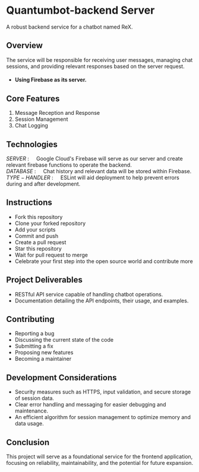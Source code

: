 # Quantumbot-backend Server
A robust backend service for a chatbot named ReX.

## Overview
The service will be responsible for receiving user messages, managing chat sessions, and providing relevant responses based on the server request.
* #### Using Firebase as its server.

## Core Features
1.  Message Reception and Response
2.  Session Management
3.  Chat Logging

##  Technologies
$SERVER$ $:$  &nbsp; &nbsp;   Google Cloud's Firebase will serve as our server and create relevant firebase functions to operate the backend. <br/>
$DATABASE$ $:$  &nbsp; &nbsp;  Chat history and relevant data will be stored within Firebase.<br/>
$TYPE-HANDLER$ $:$  &nbsp; &nbsp;  ESLint will aid deployment to help prevent errors during and after development.<br/>

## Instructions
* Fork this repository
* Clone your forked repository
* Add your scripts
* Commit and push
* Create a pull request
* Star this repository
* Wait for pull request to merge
* Celebrate your first step into the open source world and contribute more

##  Project Deliverables
* RESTful API service capable of handling chatbot operations.
* Documentation detailing the API endpoints, their usage, and examples.

## Contributing
* Reporting a bug
* Discussing the current state of the code
* Submitting a fix
* Proposing new features
* Becoming a maintainer

##  Development Considerations
* Security measures such as HTTPS, input validation, and secure storage of session data.
* Clear error handling and messaging for easier debugging and maintenance.
* An efficient algorithm for session management to optimize memory and data usage.

##  Conclusion
This project will serve as a foundational service for the frontend application, focusing on reliability, maintainability, and the potential for future expansion.
